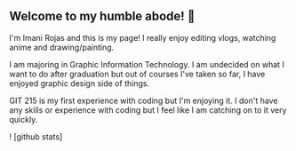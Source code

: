 ## Welcome to my humble abode! 👋

I'm Imani Rojas and this is my page! I really enjoy editing vlogs, watching anime and drawing/painting. 

I am majoring in Graphic Information Technology. I am undecided on what I want to do after graduation but out of courses I've taken so far, I have enjoyed graphic design side of things.

GIT 215 is my first experience with coding but I'm enjoying it. I don't have any skills or experience with coding but I feel like I am catching on to it very quickly.  

! [github stats] 
